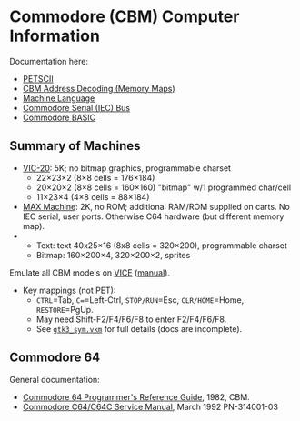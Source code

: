 Commodore (CBM) Computer Information
====================================

Documentation here:
- [PETSCII](petscii.md)
- [CBM Address Decoding (Memory Maps)](address-decoding.md)
- [Machine Language](machlang.md)
- [Commodore Serial (IEC) Bus](serial-bus.md)
- [Commodore BASIC](basic.md)


Summary of Machines
-------------------

- [VIC-20]: 5K; no bitmap graphics, programmable charset
  - 22×23×2 (8×8 cells = 176×184)
  - 20×20×2 (8×8 cells = 160×160) "bitmap" w/1 programmed char/cell
  - 11×23×4 (4×8 cells = 88×184)
- [MAX Machine]: 2K, no ROM; additional RAM/ROM supplied on carts.
  No IEC serial, user ports. Otherwise C64 hardware (but different
  memory map).
- [C64]: 64K
  - Text: text 40x25×16 (8x8 cells = 320×200), programmable charset
  - Bitmap: 160×200×4, 320×200×2, sprites

Emulate all CBM models on [VICE] \([manual][viceman]).
- Key mappings (not PET):
  - `CTRL`=Tab, `C=`=Left-Ctrl, `STOP/RUN`=Esc, `CLR/HOME`=Home, `RESTORE`=PgUp.
  - May need Shift-F2/F4/F6/F8 to enter F2/F4/F6/F8.
  - See [`gtk3_sym.vkm`] for full details (docs are incomplete).


Commodore 64
-------------

General documentation:
- [Commodore 64 Programmer's Reference Guide][c64progref], 1982, CBM.
- [Commodore C64/C64C Service Manual][c64service], March 1992 PN-314001-03



<!-------------------------------------------------------------------->
[`gtk3_sym.vkm`]: https://sourceforge.net/p/vice-emu/code/HEAD/tree/trunk/vice/data/C64/gtk3_sym.vkm
[c64]: https://www.c64-wiki.com/wiki/C64
[max machine]: https://www.c64-wiki.com/wiki/Commodore_MAX_Machine
[vic-20]: https://www.c64-wiki.com/wiki/VIC-20
[vice]: http://vice-emu.sourceforge.net/index.html
[viceman]: http://vice-emu.sourceforge.net/vice_toc.html

[c64progref]: https://archive.org/details/c64-programmer-ref
[c64service]: https://www.retro-kit.co.uk/user/custom/Commodore/C64/manuals/C64C_Service_Manual.pdf
